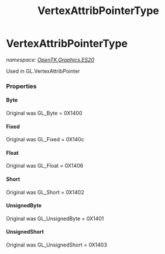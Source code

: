 ﻿---
title: VertexAttribPointerType
---

# VertexAttribPointerType
_namespace: [OpenTK.Graphics.ES20](N-OpenTK.Graphics.ES20.html)_

Used in GL.VertexAttribPointer



### Properties

#### Byte
Original was GL_Byte = 0X1400
#### Fixed
Original was GL_Fixed = 0X140c
#### Float
Original was GL_Float = 0X1406
#### Short
Original was GL_Short = 0X1402
#### UnsignedByte
Original was GL_UnsignedByte = 0X1401
#### UnsignedShort
Original was GL_UnsignedShort = 0X1403

